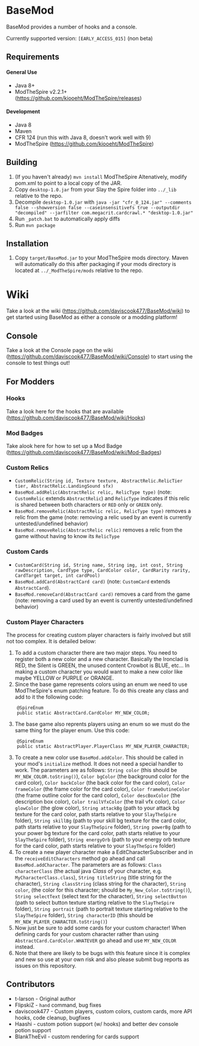# BaseMod #
BaseMod provides a number of hooks and a console.

Currently supported version: `[EARLY_ACCESS_015]` (non beta)

## Requirements ##
#### General Use ####
* Java 8+
* ModTheSpire v2.2.1+ (https://github.com/kiooeht/ModTheSpire/releases)

#### Development ####
* Java 8
* Maven
* CFR 124 (run this with Java 8, doesn't work well with 9)
* ModTheSpire (https://github.com/kiooeht/ModTheSpire)

## Building ##
1. (If you haven't already) `mvn install` ModTheSpire Altenatively, modify pom.xml to point to a local copy of the JAR.
2. Copy `desktop-1.0.jar` from your Slay the Spire folder into `../_lib` relative to the repo.
3. Decompile `desktop-1.0.jar` with `java -jar "cfr_0_124.jar" --comments false --showversion false --caseinsensitivefs true --outputdir "decompiled" --jarfilter com.megacrit.cardcrawl.* "desktop-1.0.jar"`
4. Run `_patch.bat` to automatically apply diffs
5. Run `mvn package`

## Installation ##
1. Copy `target/BaseMod.jar` to your ModTheSpire mods directory. Maven will automatically do this after packaging if your mods directory is located at `../_ModTheSpire/mods` relative to the repo.

# Wiki
Take a look at the wiki (https://github.com/daviscook477/BaseMod/wiki) to get started using BaseMod as either a console or a modding platform!

## Console ##
Take a look at the Console page on the wiki (https://github.com/daviscook477/BaseMod/wiki/Console) to start using the console to test things out!

## For Modders ##

### Hooks ###
Take a look here for the hooks that are available (https://github.com/daviscook477/BaseMod/wiki/Hooks)

### Mod Badges ###
Take alook here for how to set up a Mod Badge (https://github.com/daviscook477/BaseMod/wiki/Mod-Badges)

### Custom Relics ###
* `CustomRelic(String id, Texture texture, AbstractRelic.RelicTier tier, AbstractRelic.LandingSound sfx)`
* `BaseMod.addRelic(AbstractRelic relic, RelicType type)` (note: `CustomRelic` extends `AbstractRelic`) and `RelicType` indicates if this relic is shared between both characters or `RED` only or `GREEN` only.
* `BaseMod.removeRelic(AbstractRelic relic, RelicType type)` removes a relic from the game (note: removing a relic used by an event is currently untested/undefined behavior)
* `BaseMod.removeRelic(AbstractRelic relic)` removes a relic from the game without having to know its `RelicType`

### Custom Cards ###
* `CustomCard(String id, String name, String img, int cost, String rawDescription, CardType type, CardColor color, CardRarity rarity, CardTarget target, int cardPool)`
* `BaseMod.addCard(AbstractCard card)` (note: `CustomCard` extends `AbstractCard`).
* `BaseMod.removeCard(AbstractCard card)` removes a card from the game (note: removing a card used by an event is currently untested/undefined behavior)

### Custom Player Characters ###
The process for creating custom player characters is fairly involved but still not too complex. It is detailed below:

1. To add a custom character there are two major steps. You need to register both a new color and a new character.  Basically the Ironclad is RED, the Silent is GREEN, the unused content Crowbot is BLUE, etc... In making a custom character you would want to make a new color like maybe YELLOW or PURPLE or ORANGE.
2. Since the base game represents colors using an enum we need to use ModTheSpire's enum patching feature. To do this create any class and add to it the following code:
```
	@SpireEnum
	public static AbstractCard.CardColor MY_NEW_COLOR;
```
3. The base game also reprents players using an enum so we must do the same thing for the player enum. Use this code:
```
	@SpireEnum
	public static AbstractPlayer.PlayerClass MY_NEW_PLAYER_CHARACTER;
```
3. To create a new color use `BaseMod.addColor`. This should be called in your mod's `initialize` method. It does not need a special handler to work. The parameters are as follows: `String color` (this should be `MY_NEW_COLOR.toString()`), `Color bgColor` (the background color for the card color), `Color backColor` (the back color for the card color), `Color frameColor` (the frame color for the card color), `Color frameOutineColor` (the frame outline color for the card color), `Color descBoxColor` (the description box color), `Color trailVfxColor` (the trail vfx color), `Color glowColor` (the glow color), `String attackBg` (path to your attack bg texture for the card color, path starts relative to your `SlayTheSpire` folder), `String skillBg` (path to your skill bg texture for the card color, path starts relative to your `SlayTheSpire` folder), `String powerBg` (path to your power bg texture for the card color, path starts relative to your `SlayTheSpire` folder), `String energyOrb` (path to your energy orb texture for the card color, path starts relative to your `SlayTheSpire` folder)
4. To create a new player character make a EditCharacterSubscriber and in the `receiveEditCharacters` method go ahead and call `BaseMod.addCharacter`. The parameters are as follows: `Class characterClass` (the actual java *Class* of your character, e.g. `MyCharacterClass.class`), `String titleString` (title string for the character), `String classString` (class string for the character), `String color`, (the color for this character; should be `My_New_Color.toString()`), `String selectText` (select text for the character), `String selectButton` (path to select button texture starting relative to the `SlayTheSpire` folder), `String portrait` (path to portrait texture starting relative to the `SlayTheSpire` folder), `String characterID` (this should be `MY_NEW_PLAYER_CHARACTER.toString()`)
5. Now just be sure to add some cards for your custom character! When defining cards for your custom character rather than using `AbstractCard.CardColor.WHATEVER` go ahead and use `MY_NEW_COLOR` instead.
6. Note that there are likely to be bugs with this feature since it is complex and new so use at your own risk and also please submit bug reports as issues on this repository.

## Contributors ##
* t-larson - Original author
* FlipskiZ - `hand` command, bug fixes
* daviscook477 - Custom players, custom colors, custom cards, more API hooks, code cleanup, bugfixes
* Haashi - custom potion support (w/ hooks) and better dev console potion support
* BlankTheEvil - custom rendering for cards support
